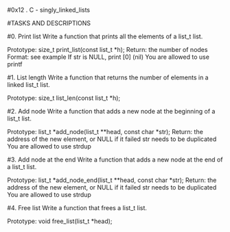 #0x12 . C - singly_linked_lists

#TASKS AND DESCRIPTIONS

#0. Print list
Write a function that prints all the elements of a list_t list.

Prototype: size_t print_list(const list_t *h);
Return: the number of nodes
Format: see example
If str is NULL, print [0] (nil)
You are allowed to use printf

#1. List length
Write a function that returns the number of elements in a linked list_t list.

Prototype: size_t list_len(const list_t *h);

#2. Add node
Write a function that adds a new node at the beginning of a list_t list.

Prototype: list_t *add_node(list_t **head, const char *str);
Return: the address of the new element, or NULL if it failed
str needs to be duplicated
You are allowed to use strdup

#3. Add node at the end
Write a function that adds a new node at the end of a list_t list.

Prototype: list_t *add_node_end(list_t **head, const char *str);
Return: the address of the new element, or NULL if it failed
str needs to be duplicated
You are allowed to use strdup

#4. Free list
Write a function that frees a list_t list.

Prototype: void free_list(list_t *head);


